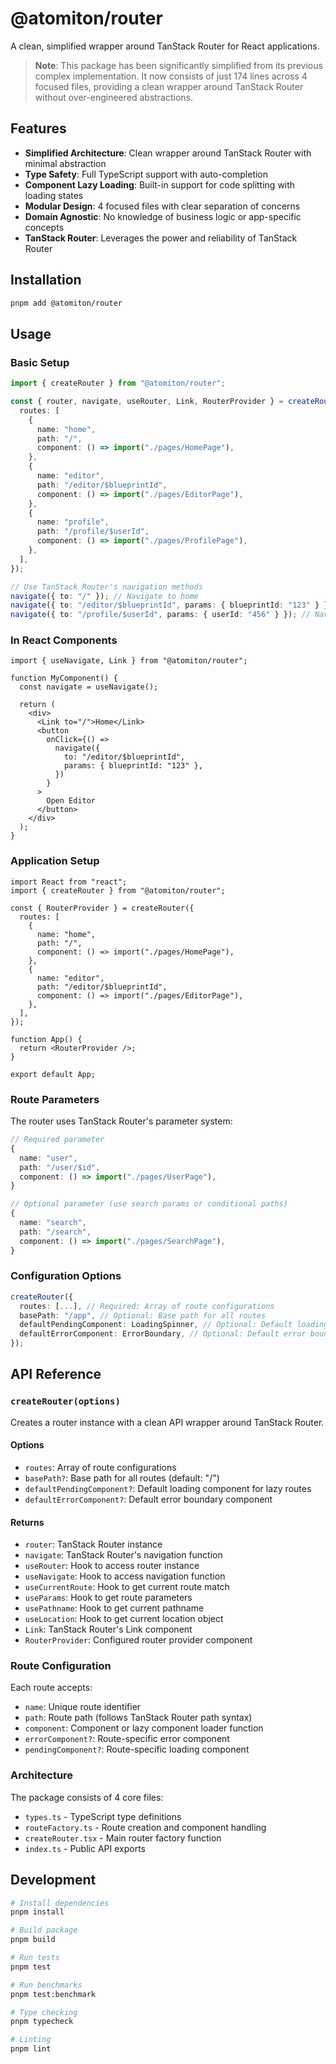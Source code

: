# @atomiton/router

A clean, simplified wrapper around TanStack Router for React applications.

> **Note**: This package has been significantly simplified from its previous
> complex implementation. It now consists of just 174 lines across 4 focused
> files, providing a clean wrapper around TanStack Router without
> over-engineered abstractions.

## Features

- **Simplified Architecture**: Clean wrapper around TanStack Router with minimal
  abstraction
- **Type Safety**: Full TypeScript support with auto-completion
- **Component Lazy Loading**: Built-in support for code splitting with loading
  states
- **Modular Design**: 4 focused files with clear separation of concerns
- **Domain Agnostic**: No knowledge of business logic or app-specific concepts
- **TanStack Router**: Leverages the power and reliability of TanStack Router

## Installation

```bash
pnpm add @atomiton/router
```

## Usage

### Basic Setup

```typescript
import { createRouter } from "@atomiton/router";

const { router, navigate, useRouter, Link, RouterProvider } = createRouter({
  routes: [
    {
      name: "home",
      path: "/",
      component: () => import("./pages/HomePage"),
    },
    {
      name: "editor",
      path: "/editor/$blueprintId",
      component: () => import("./pages/EditorPage"),
    },
    {
      name: "profile",
      path: "/profile/$userId",
      component: () => import("./pages/ProfilePage"),
    },
  ],
});

// Use TanStack Router's navigation methods
navigate({ to: "/" }); // Navigate to home
navigate({ to: "/editor/$blueprintId", params: { blueprintId: "123" } }); // Navigate to editor
navigate({ to: "/profile/$userId", params: { userId: "456" } }); // Navigate to profile
```

### In React Components

```tsx
import { useNavigate, Link } from "@atomiton/router";

function MyComponent() {
  const navigate = useNavigate();

  return (
    <div>
      <Link to="/">Home</Link>
      <button
        onClick={() =>
          navigate({
            to: "/editor/$blueprintId",
            params: { blueprintId: "123" },
          })
        }
      >
        Open Editor
      </button>
    </div>
  );
}
```

### Application Setup

```tsx
import React from "react";
import { createRouter } from "@atomiton/router";

const { RouterProvider } = createRouter({
  routes: [
    {
      name: "home",
      path: "/",
      component: () => import("./pages/HomePage"),
    },
    {
      name: "editor",
      path: "/editor/$blueprintId",
      component: () => import("./pages/EditorPage"),
    },
  ],
});

function App() {
  return <RouterProvider />;
}

export default App;
```

### Route Parameters

The router uses TanStack Router's parameter system:

```typescript
// Required parameter
{
  name: "user",
  path: "/user/$id",
  component: () => import("./pages/UserPage"),
}

// Optional parameter (use search params or conditional paths)
{
  name: "search",
  path: "/search",
  component: () => import("./pages/SearchPage"),
}
```

### Configuration Options

```typescript
createRouter({
  routes: [...], // Required: Array of route configurations
  basePath: "/app", // Optional: Base path for all routes
  defaultPendingComponent: LoadingSpinner, // Optional: Default loading component for lazy routes
  defaultErrorComponent: ErrorBoundary, // Optional: Default error boundary component
});
```

## API Reference

### `createRouter(options)`

Creates a router instance with a clean API wrapper around TanStack Router.

#### Options

- `routes`: Array of route configurations
- `basePath?`: Base path for all routes (default: "/")
- `defaultPendingComponent?`: Default loading component for lazy routes
- `defaultErrorComponent?`: Default error boundary component

#### Returns

- `router`: TanStack Router instance
- `navigate`: TanStack Router's navigation function
- `useRouter`: Hook to access router instance
- `useNavigate`: Hook to access navigation function
- `useCurrentRoute`: Hook to get current route match
- `useParams`: Hook to get route parameters
- `usePathname`: Hook to get current pathname
- `useLocation`: Hook to get current location object
- `Link`: TanStack Router's Link component
- `RouterProvider`: Configured router provider component

### Route Configuration

Each route accepts:

- `name`: Unique route identifier
- `path`: Route path (follows TanStack Router path syntax)
- `component`: Component or lazy component loader function
- `errorComponent?`: Route-specific error component
- `pendingComponent?`: Route-specific loading component

### Architecture

The package consists of 4 core files:

- `types.ts` - TypeScript type definitions
- `routeFactory.ts` - Route creation and component handling
- `createRouter.tsx` - Main router factory function
- `index.ts` - Public API exports

## Development

```bash
# Install dependencies
pnpm install

# Build package
pnpm build

# Run tests
pnpm test

# Run benchmarks
pnpm test:benchmark

# Type checking
pnpm typecheck

# Linting
pnpm lint
```
